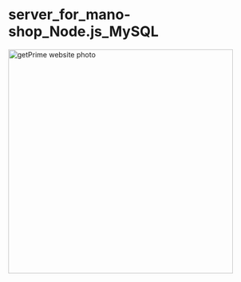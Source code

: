 # server_for_mano-shop_Node.js_MySQL

<img width="450" alt="getPrime website photo" src="https://github.com/0126cloud/server_for_mano-shop_Node.js_MySQL/blob/master/localhost_3002_order.png">
